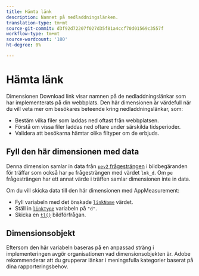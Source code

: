 ```yaml
---
title: Hämta länk
description: Namnet på nedladdningslänken.
translation-type: tm+mt
source-git-commit: d3f92d72207f027d35f81a4ccf70d01569c3557f
workflow-type: tm+mt
source-wordcount: '180'
ht-degree: 0%

---
```



# Hämta länk

Dimensionen Download link visar namnen på de nedladdningslänkar som har implementerats på din webbplats. Den här dimensionen är värdefull när du vill veta mer om besökares beteende kring nedladdningslänkar, som:

* Bestäm vilka filer som laddas ned oftast från webbplatsen.
* Förstå om vissa filer laddas ned oftare under särskilda tidsperioder.
* Validera att besökarna hämtar olika filtyper om de erbjuds.

## Fyll den här dimensionen med data

Denna dimension samlar in data från [`pev2` frågesträngen](/help/implement/validate/query-parameters.md) i bildbegäranden för träffar som också har `pe` frågesträngen med värdet `lnk_d`. Om `pe` frågesträngen har ett annat värde i träffen samlar dimensionen inte in data.

Om du vill skicka data till den här dimensionen med AppMeasurement:

* Fyll variabeln med det önskade [`linkName`](/help/implement/vars/config-vars/linkname.md) värdet.
* Ställ in [`linkType`](/help/implement/vars/config-vars/linktype.md) variabeln på `"d"`.
* Skicka en [`tl()`](/help/implement/vars/functions/tl-method.md) bildförfrågan.

## Dimensionsobjekt

Eftersom den här variabeln baseras på en anpassad sträng i implementeringen avgör organisationen vad dimensionsobjekten är. Adobe rekommenderar att du grupperar länkar i meningsfulla kategorier baserat på dina rapporteringsbehov.
